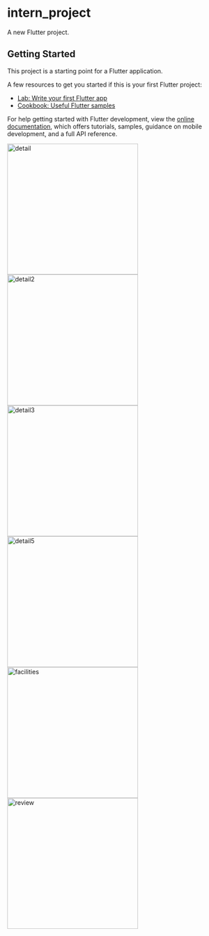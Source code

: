 # intern_project

A new Flutter project.

## Getting Started

This project is a starting point for a Flutter application.

A few resources to get you started if this is your first Flutter project:

- [Lab: Write your first Flutter app](https://docs.flutter.dev/get-started/codelab)
- [Cookbook: Useful Flutter samples](https://docs.flutter.dev/cookbook)

For help getting started with Flutter development, view the
[online documentation](https://docs.flutter.dev/), which offers tutorials,
samples, guidance on mobile development, and a full API reference.


<img src="https://github.com/user-attachments/assets/d7c1c334-9725-4832-8049-7ae211554f80" alt="detail" width="300">
<img src="https://github.com/user-attachments/assets/cf37d7c7-54b8-4ac2-9db5-89e5c8e6185a" alt="detail2" width="300">
<img src="https://github.com/user-attachments/assets/08b98104-8080-4b5b-aa7a-68ff0e3cac86" alt="detail3" width="300">
<img src="https://github.com/user-attachments/assets/74bbbfd2-9aed-4526-bfd4-176ef14859e8" alt="detail5" width="300">
<img src="https://github.com/user-attachments/assets/e369a66e-52c5-4375-916a-1e96d7ab8892" alt="facilities" width="300">
<img src="https://github.com/user-attachments/assets/f18d5c4f-532b-41e2-bdc3-e3328eaf2d4c" alt="review" width="300">
